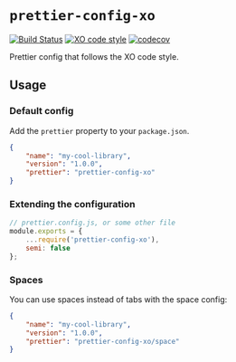 # `prettier-config-xo`

[![Build Status](https://github.com/pizzafox/prettier-config-xo/workflows/CI/badge.svg)](https://github.com/pizzafox/prettier-config-xo/actions)
[![XO code style](https://img.shields.io/badge/code_style-XO-5ed9c7.svg)](https://github.com/xojs/xo)
[![codecov](https://codecov.io/gh/pizzafox/prettier-config-xo/branch/master/graph/badge.svg)](https://codecov.io/gh/pizzafox/prettier-config-xo)

Prettier config that follows the XO code style.

## Usage

### Default config

Add the `prettier` property to your `package.json`.

```json
{
	"name": "my-cool-library",
	"version": "1.0.0",
	"prettier": "prettier-config-xo"
}
```

### Extending the configuration

```js
// prettier.config.js, or some other file
module.exports = {
	...require('prettier-config-xo'),
	semi: false
};
```

### Spaces

You can use spaces instead of tabs with the space config:

```json
{
	"name": "my-cool-library",
	"version": "1.0.0",
	"prettier": "prettier-config-xo/space"
}
```

